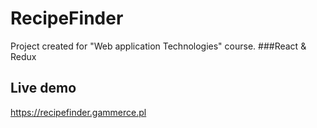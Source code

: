 # RecipeFinder

Project created for "Web application Technologies" course. 
###React & Redux

## Live demo
https://recipefinder.gammerce.pl
